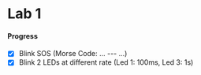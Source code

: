 # Lab 1

#### Progress
- [x] Blink SOS (Morse Code: ... --- ...)
- [x] Blink 2 LEDs at different rate (Led 1: 100ms, Led 3: 1s)
